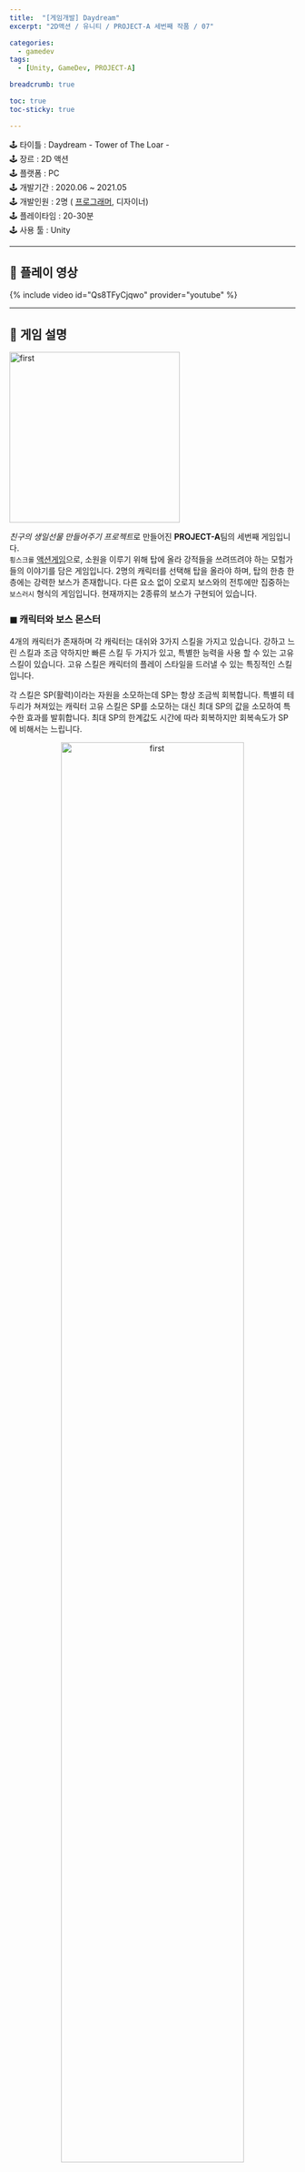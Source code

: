 ```yaml
---
title:  "[게임개발] Daydream"
excerpt: "2D액션 / 유니티 / PROJECT-A 세번째 작품 / 07"

categories:
  - gamedev 
tags:
  - [Unity, GameDev, PROJECT-A]

breadcrumb: true

toc: true
toc-sticky: true

---
```


<div class="notice--warning" markdown=1>
🕹 타이틀 : Daydream - Tower of The Loar -  <br>
🕹 장르 : 2D 액션   <br>
🕹 플랫폼 : PC   <br>
🕹 개발기간 : 2020.06 ~ 2021.05   <br>
🕹 개발인원 : 2명 ( <u>프로그래머</u>, 디자이너)   <br>
🕹 플레이타임 : 20-30분  <br>
🕹 사용 툴 : Unity   <br>
 </div>
 
 ---

## 🔸 플레이 영상
{% include video id="Qs8TFyCjqwo" provider="youtube" %}

---

## 🔸 게임 설명 


<p align="left">
	<img src="https://user-images.githubusercontent.com/45874696/148540536-cb560f75-8a55-4b1e-a581-89b7165190ec.png" alt="first" width="300"/>
</p>


*친구의 생일선물 만들어주기 프로젝트*로 만들어진 **PROJECT-A**팀의 세번째 게임입니다.  
`횡스크롤`  <u>액션게임</u>으로, 소원을 이루기 위해 탑에 올라 강적들을 쓰려뜨려야 하는 모험가들의 이야기를 담은 게임입니다. 2명의 캐릭터를 선택해 탑을 올라야 하며, 탑의 한층 한층에는 강력한 보스가 존재합니다. 다른 요소 없이 오로지 보스와의 전투에만 집중하는 `보스러시` 형식의 게임입니다. 현재까지는 2종류의 보스가 구현되어 있습니다.



### ◼ 캐릭터와 보스 몬스터

4개의 캐릭터가 존재하며 각 캐릭터는 대쉬와 3가지 스킬을 가지고 있습니다. 강하고 느린 스킬과 조금 약하지만 빠른 스킬 두 가지가 있고, 특별한 능력을 사용 할 수 있는 고유 스킬이 있습니다. 고유 스킬은 캐릭터의 플레이 스타일을 드러낼 수 있는 특징적인 스킬입니다.


각 스킬은 SP(활력)이라는 자원을 소모하는데 SP는 항상 조금씩 회복합니다. 특별히 테두리가 쳐져있는 캐릭터 고유 스킬은 SP를 소모하는 대신 최대 SP의 값을 소모하여 특수한 효과를 발휘합니다. 최대 SP의 한계값도 시간에 따라 회복하지만 회복속도가 SP에 비해서는 느립니다.  


<p align="center">
	<img src="https://user-images.githubusercontent.com/45874696/148682707-c9dfcb02-070c-4567-b2cf-40ebf99af415.png" alt="first" width="80%"/> <br>
  < "기사" 캐릭터 마크와 스테이터스 바 ><br>
 </p>



각 캐릭터의 고유 스킬은 다음과 같습니다.

<div align ="center">

| 캐릭터 | 고유 스킬 | 설명                                                 |
| -----: | --------: | :--------------------------------------------------- |
|   기사 |      방어 | 사용 중 받는 피해를 무시                             |
| 사냥꾼 |   덫 설치 | 덫을 설치하여 덫에 걸린 적에게 일정시간 추가 피해    |
| 광전사 |      광분 | 즉시 최대 SP의 100%를 회복                           |
| 마법사 | 마력 압축 | SP소모 없이 다른 스킬을 사용할 수 있는 마력구슬 소환 |

두명의 캐릭터중 자신이 조작하고 있지 않는 캐릭터는 항상 조작중인 캐릭터를 따라다니며, 체력이 다해 쓰러지지 않은 한 언제든지 스위칭해가며 전투를 진행할 수 있습니다. 

<div>


### ◼ 몬스터 패턴 생성 도구

첫번째 보스인 "지식의 골렘"은 코드로만 패턴을 만들었는데 시간이 굉장히 오래걸렸고 패턴 수정이나 추가도 상당히 불편했습니다. 두번째 보스부터는 디자이너도 쉽게 패턴을 생성할 수 있도록 `custom inspector`를 이용하여 패턴 제작 도구를 만들어 사용하였습니다. **몬스터 패턴 생성기**는 몬스터가 사용하는 전체 패턴들을 만드는 도구입니다. 발동 타입이나 조건 등을 설정할 수 있고 가중치 확률을 적용한 발동 확률을 쉽게 확인할 수 있습니다. 

비슷하면서도 다른 공격을 하는 패턴들을 만들거나, 같은 패턴임에도 남은 체력 수준에 따라 강화된 공격을 수행하도록 할 수 도 있습니다.

<p align="center">
	<img src="https://user-images.githubusercontent.com/45874696/148673988-7df16b5f-e7ed-4a7c-be6d-49ce5e9881e2.png" alt="first" width="80%"/><br>
  < 두번째 보스의 실제 패턴 데이터 >
</p>

<figure class="half" >
    <a href="https://user-images.githubusercontent.com/45874696/148673988-7df16b5f-e7ed-4a7c-be6d-49ce5e9881e2.png"><img src="https://user-images.githubusercontent.com/45874696/148673988-7df16b5f-e7ed-4a7c-be6d-49ce5e9881e2.png" align = "center" width="80%"></a>
    <figcaption>두번째 보스의 실제 패턴 데이터</figcaption>
</figure>


각 항목에 대한 설명은 다음과 같습니다.

<center>

| 항목                | 설명                                                         |
| ------------------- | ------------------------------------------------------------ |
| 타입                | 근접(MELEE), 원거리(RANGE), 특수(SPECIAL) 타입 선택          |
| 이름                | 패턴의 이름 설정                                             |
| 가중치              | 패턴의 발동 비율을 가중치로 수치화                           |
| 확률                | 가중치가 적용된 발동 확률, 근접(M), 원거리(R) 개별 적용      |
| 쿨타임              | 패턴 사용 후 재사용 대기시간 (단위:초)                       |
| 체력트리거          | 패턴의 사용조건. 기입된 체력 이하일 경우에만 확률계산에 포함 |
| 체력비율 시뮬레이터 | 적의 체력이 일정 수치일때 발동 확률을 확인 가능              |
| 세부패턴 이름설정   | 몬스터에게 할당된 행동들에 이름을 부여                       |

</center>



몬스터 입장에서 플레이어가 자신의 근거리 공격 범위 내에 있다면 MELEE타입 패턴을, 범위 밖에 있다면 RANGE타입 패턴을 가중치확률에 따라 선택하여 수행합니다. 만일 일정 체력 이하로 내려갔을 경우, SPECIAL타입 패턴을 사용하기도 합니다. 하나의 패턴을 수행하면 그 패턴은 재사용 대기시간을 가지며, 체력트리거가 설정된 경우에는 특정 체력 이하일 때만 가중치를 계산하고 그렇지 않으면 확률이 0으로 처리됩니다. 

  <details>
  <summary> <u>가중치 확률을 적용한 패턴 선택 코드</u> </summary>
  <div markdown="1">

```c#
public Queue<EnemyAttack> SelectPattern(eEnemy_TypeOfAttack attackType, EnemyActor actor)
{
    //체력에 따라 확률 갱신 
    CalculatePatternProb(actor);

    //선택된 패턴 
    EnemyPattern selected = null;

    //확률값에 따라서 패턴 리스트를 정렬
    if (patternList.Count == 0)
        patternList = patterns;

    patternList.Sort((x, y) => float.Parse(x.probability).CompareTo(float.Parse(y.probability)));

    //스페셜 패턴 우선 체크
    for (int i = 0; i < patternList.Count; ++i)
    {
        if (patternList[i].typeOfAttack == eEnemy_TypeOfAttack.SPECIAL)
        {
            float HPratio = ((float)actor.Stat.CurrentHP / (float)actor.Stat.TotalHp) * 100f;
            bool triggerCheck = patternList[i].triggerRatio >= HPratio;

            //체력조건이 안맞으면 패스
            if (!triggerCheck) continue;

            //조건에 맞는 패턴일 경우
            selected = patternList[i];

            patternList.Remove(patternList[i]);
            return SelctActions(selected, actor);
        }
    }

    float randomValue = UnityEngine.Random.value * 100f;
    float accrueValue = 0; //누적 가중치값
    for (int i = 0; i < patternList.Count; ++i)
    {
        //타입이 다른 패턴은 선택에서 제외
        if (patternList[i].typeOfAttack != attackType) continue;
        
        // 가중치 확률에 따라서 조건이 맞는지 확인
        float prob = float.Parse(patternList[i].probability);

        //확률이 0이면 그 액션을 즉시 패스
        if (prob == 0) continue;

        if ((prob + accrueValue) > randomValue)
        {
            //* 트리거 액션 체크
            if (patternList[i].isTriggerAction == true)
            {
                float HPratio = ((float)actor.Stat.CurrentHP / (float)actor.Stat.TotalHp) * 100f;
                bool triggerCheck = patternList[i].triggerRatio >= HPratio;

                //트리거조건인데 만약 체력조건이 안맞으면 그 액션을 패스
                if (!triggerCheck) continue;
            }

            //*쿨타임 체크
            if (patternList[i].isCoolDown == true) //쿨타임중이면
            {
                if (selected == patternList[i])
                {
                    accrueValue += prob;
                    continue;
                }

                float tmpProb = 100f - float.Parse(patternList[i].probability);
                randomValue = UnityEngine.Random.Range(0, tmpProb);
                accrueValue = 0;
                selected = patternList[i];
                i = -1;
                continue;

            }

            selected = patternList[i];
            break;
        }
        else
        {
            accrueValue += prob;
        }
        
    }

    //null이 리턴되면 무언가 잘못된 것이므로 예외처리
    if (selected == null)
    {
        Debug.LogError("패턴 선택 에러! 재선택을 시도합니다");
        SelectPattern(attackType, actor);
        try
        {
            return SelectPattern(attackType, actor); ;
        }
        catch
        {
            Debug.LogError("재선택 실패!");
            return null;
        }
    }

    //선택된 패턴의 쿨타임 활성화
    if (selected.coolTime > 0)
        SetCoolDown(selected);

    //선택된 패턴 안의 행동 수행 
    return SelctActions(selected, actor);
}
 ```

  </div>
  </details>
 <br>


하나의 패턴은 몬스터들에게 할당된 **행동타입들의 묶음**으로, 하나의 패턴안에 행동들을 연이어 사용하도록 설정하면 보스의 연속동작을 정의할 수 있도록 구현하였습니다. 패턴을 선택하면 하단 *세부 패턴 정보* 구역에 어떤 행동들을 수행할 것인지 설정할 수 있습니다. 

> 예) 현재 선택된 "댕돌진댕"이라는 패턴은 다음과 같은 행동들의 집합입니다.
> 1. 날아오르기 -> 2. 360도 시계침 발사 -> 3. 전진 대쉬 -> 4. 360도 시계침 발사 -> 5. 내려오기 

각 행동은 하나의 행동이 끝나면 순서대로, 또 연속적으로 수행되므로 몬스터는 자연스럽게 행동을 이어갑니다. 

 <details>
  <summary> <u>세부 패턴 선택 코드</u> </summary>
  <div markdown="1">

```c#
Queue<EnemyAttack> SelctActions(EnemyPattern pattern, EnemyActor actor)
{
    Queue<EnemyAttack> action = new Queue<EnemyAttack>();
    List<EnemyAttack> attackList = pattern.attacks;

    //패턴생성기에서 비어있는 패턴이 남아있을 때 예외처리
    if (attackList.Count == 0)
        Debug.LogError("행동이 설정되지 않은 비어있는 패턴이 존재합니다!");

    for (int depth = 0; depth < attackList.Count; depth++)
    {
        //* 트리거 액션 체크
        if (attackList[depth].isTriggerAction)
        {
            float ratio = ((float)actor.Stat.CurrentHP / (float)actor.Stat.TotalHp) * 100f;
            bool triggerCheck = attackList[depth].triggerRatio >= ratio;

            //트리거액션인데 만약 체력조건이 안맞으면 그 액션을 패스
            if (!triggerCheck) continue;
        }
        //패턴 리스트 내부의 행동을 action 큐에 삽입
        action.Enqueue(attackList[depth]);
    }
    //수행해야 할 행동들이 담긴 queue를 리턴
    return action;
}
 ```

  </div>
  </details>
 <br>

패턴 생성기는 `Reorderable List`를 사용하여 인터페이스를 구현하였고, 내부는 `queue`와 `list`로 구현하였습니다.



### ◼ 디자인 패턴 
<p align="center">
	<img src="https://user-images.githubusercontent.com/45874696/148519036-af7b29ad-28c6-408f-bd16-d580e234319a.png" alt="first" width="100%"/>
</p>


//싱글턴, 커맨드 패턴 이야기 
커맨드패턴 사용이유 . 키입력에 대한 행동을 객체화하여 사용자가 원하는대로 조작키를 변경할 수 있도록 하려 했다.




### ◼ 쉐이더
쉐이더 공부를 위해 HLSL로 필요한 효과들을 구현하려고 노력하였습니다.  
간단한 효과들이지만 쉐이더함수가 어떻게 작동하는지를 알 수 있었습니다.

- 렌더링 순서 조정을 위한 쉐이더

  2D와 3D를 동시에 사용하다보니 기본 material로는 렌더링 순서에서 의도하지 않은 문제들이 발생하였습니다. 3D 파티클들이 2D 스프라이트에 가려진다거나 2D가 3D 배경 뒤에서 렌더링 된다거나 하는 문제가 있었습니다. 또한 같은 2D오브젝트 사이에서도 캐릭터와 보스 오브젝트의 z-fight문제 등 렌더링에 관한 이슈가 많았습니다. 이를 해결하기 위해 파티클 / 3D배경오브젝트 / 캐릭터 / 보스 등 종류별로 `Render Queue`를 조정한 쉐이더로 material을 만들어 렌더링 순서를 의도한 대로 지정해주었습니다.

-  Outline 쉐이더
캐릭터 선택화면과 전투 중 무적효과를 나타내는 용도로 Outline을 사용하였습니다. 

-  Dissolve 쉐이더
보스의 얼음마법이 등장할 때 Dissolve효과를 사용하였습니다.

- Stencil 쉐이더
세번째 보스의 포탈 효과를 위해 간단한 Stencil 쉐이더를 사용하였습니다.  

## 🔸 개발 의도
고등학교때 친구들과 함께 제작해 놀았던 보드게임이 있습니다. 이번 게임에서는 당시 만들어두었던 세계관과 캐릭터를 부활시켜보고자 하였고 그 과정은 추억 속의 장난감을 다시 접한 것 처럼 즐거웠습니다. 액션게임을 좋아하기 때문에 액션이 있는 게임을 만들어보려고 했는데, 구현 방식 등에 고민이 많아 생각보다 어려운 작업이었습니다. 

기획단계에서부터 디자이너 친구와 함께 정한 것이 있습니다.  
> 이 게임은 욕심을 가득 담아서 만들어보자!  

말 그대로 서로 하고 싶었던 요소들을 집어넣어 게임을 만들기로 했습니다. 저는 기술적인 시도를 많이 하고싶었고 디자이너는 3D에 대한 시도를 해보고 싶어했습니다. 그렇게 아트에선 게임의 맵과 보스의 일러스트가 3D로 작업되었고, 프로그래밍 쪽에서는 `쉐이더`와 `개발툴 제작` 그리고 `디자인 패턴`의 실제 적용 등 그간 배웠거나 궁금했던 기술들을 적용해보고자 하였습니다.

## 🔸 긍정적인 부분


실제로 게임에 원했던 것들이 대부분 들어갔고, 구현을 하기 위해 공부도 많이 하게 되었습니다. 유니티에서는 쉐이더그래프로 노드방식의 손쉽게 쉐이더를 건드릴 수 있지만, 공부를 위해 쉐이더그래프를 이용하지 않고 HLSL를 이용하여 직접 쉐이더를 만들었습니다.


## 🔸 아쉬웠던 부분

기술적으로 많은 시도를 한 프로젝트였던 것은 장점이기도 했지만 한편으로는 단점으로 작용하기도 했습니다. 하나의 시도를 위한 공부와 시행착오를 반복하면서 진행해야 했기에 개발에 속도가 붙지를 않았습니다. 

개발기간은 거의 1년이었으나 중간에 몇 개월간 휴식을 하기도 했고, 캐릭터의 스킬과 보스의 패턴을 갈아엎는 등 컨텐츠의 추가 속도 역시 상당히 느린 편이었습니다. 기획의 크기도 욕심 가득 담아 넣은 스케일을 감당하기 어려워 계속 줄여나갔습니다. 

생일선물로 1차 빌드를 달성한 이후에는 정해진 개발일정 없이 꾸준히 추가 개발과 개선을 해나갔는데 일정이 정해져있지 않다보니 결과물을 내기보다는 기술적인 시도를 하는데 시간을 더 많이 투자했었습니다. 또한 각 씬이 파편화 되어 만들어지다 보니 게임으로서의 전체적인 완성도가 조금 아쉬웠습니다.


## 🔸 스크린 샷
 

<p align="center">
	<img src="https://user-images.githubusercontent.com/45874696/148677802-f7c09279-265b-4f90-8477-71f4c25b288e.png" alt="first" width="400"/>
  <img src="https://user-images.githubusercontent.com/45874696/148677814-4937bdcd-2a4c-42c2-923d-5b06cee80886.png" alt="second" width="400"/>
  <img src="https://user-images.githubusercontent.com/45874696/148677839-182ca74a-b7c2-4fba-85c1-134a93151325.png" alt="third" width="400"/>
  <img src="https://user-images.githubusercontent.com/45874696/148510272-3b3cbdea-ccc2-4f76-aede-d7d17a99f3ae.png" alt="fourth" width="400"/>
    <img src="https://user-images.githubusercontent.com/45874696/148511788-54c47b45-3d3e-491c-96ea-dd63436b29b9.png" alt="fifth" width="400"/>
  <img src="https://user-images.githubusercontent.com/45874696/148509757-703d931c-2b53-4860-8fd2-a27db9fd3e43.png" alt="sixth" width="400"/>
</p>

<small style ="color:gray;">(post-code: daydream) </small> 
 {: .text-right}

[TOP](#){: .btn .btn--warning} 
{: .text-right}